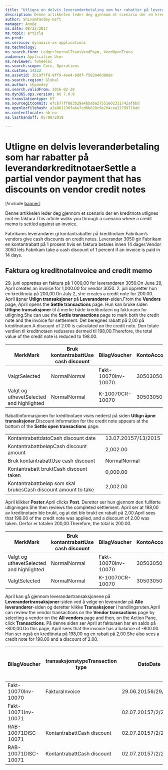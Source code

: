 ```yaml
---
title: "Utligne en delvis leverandørbetaling som har rabatter på leverandørkreditnotaer"
description: Denne artikkelen leder deg gjennom et scenario der en kreditnota utlignes mot en faktura.
author: ShivamPandey-msft
manager: AnnBe
ms.date: 08/22/2017
ms.topic: article
ms.prod: 
ms.service: dynamics-ax-applications
ms.technology: 
ms.search.form: LedgerJournalTransVendPaym, VendOpenTrans
audience: Application User
ms.reviewer: twheeloc
ms.search.scope: Core, Operations
ms.custom: 14222
ms.assetid: 2b19f7fd-9ff9-4ee4-bddf-f582946d008e
ms.search.region: Global
ms.author: shpandey
ms.search.validFrom: 2016-02-28
ms.dyn365.ops.version: AX 7.0.0
ms.translationtype: HT
ms.sourcegitcommit: efcb77ff883b29a4bbaba27551e02311742afbbd
ms.openlocfilehash: a2a081236fa6a7cd0b828c9e204cea22799716ab
ms.contentlocale: nb-no
ms.lasthandoff: 05/08/2018

---
```


# <a name="settle-a-partial-vendor-payment-that-has-discounts-on-vendor-credit-notes"></a><span data-ttu-id="d66f5-103">Utligne en delvis leverandørbetaling som har rabatter på leverandørkreditnotaer</span><span class="sxs-lookup"><span data-stu-id="d66f5-103">Settle a partial vendor payment that has discounts on vendor credit notes</span></span>

[!include [banner](../includes/banner.md)]

<span data-ttu-id="d66f5-104">Denne artikkelen leder deg gjennom et scenario der en kreditnota utlignes mot en faktura.</span><span class="sxs-lookup"><span data-stu-id="d66f5-104">This article walks you through a scenario where a credit memo is settled against an invoice.</span></span>

<span data-ttu-id="d66f5-105">Fabrikams leverandører gi kontantrabatter på kreditnotaer.</span><span class="sxs-lookup"><span data-stu-id="d66f5-105">Fabrikam’s vendors give cash discounts on credit notes.</span></span> <span data-ttu-id="d66f5-106">Leverandør 3050 gir Fabrikam en kontantrabatt på 1 prosent hvis en faktura betales innen 14 dager.</span><span class="sxs-lookup"><span data-stu-id="d66f5-106">Vendor 3050 lets Fabrikam take a cash discount of 1 percent if an invoice is paid in 14 days.</span></span>

## <a name="invoice-and-credit-memo"></a><span data-ttu-id="d66f5-107">Faktura og kreditnota</span><span class="sxs-lookup"><span data-stu-id="d66f5-107">Invoice and credit memo</span></span>
<span data-ttu-id="d66f5-108">29. juni opprettes en faktura på 1 000,00 for leverandøren 3050.</span><span class="sxs-lookup"><span data-stu-id="d66f5-108">On June 29, April creates an invoice for 1,000.00 for vendor 3050.</span></span> <span data-ttu-id="d66f5-109">2. juli oppretter hun en kreditnota på 200,00.</span><span class="sxs-lookup"><span data-stu-id="d66f5-109">On July 2, she creates a credit note for 200.00.</span></span> <span data-ttu-id="d66f5-110">April åpner **Utlign transaksjoner** på **Leverandører**-siden.</span><span class="sxs-lookup"><span data-stu-id="d66f5-110">From the **Vendors** page, April opens the **Settle transactions** page.</span></span> <span data-ttu-id="d66f5-111">Hun kan bruke siden **Utligne transaksjoner** til å merke både kreditnotaen og fakturaen for utligning.</span><span class="sxs-lookup"><span data-stu-id="d66f5-111">She can use the **Settle transactions** page to mark both the credit note and the invoice for settlement.</span></span> <span data-ttu-id="d66f5-112">Det beregnes rabatt på 2,00 på kreditnotaen.</span><span class="sxs-lookup"><span data-stu-id="d66f5-112">A discount of 2.00 is calculated on the credit note.</span></span> <span data-ttu-id="d66f5-113">Den totale verdien til kreditnotaen reduseres dermed til 198,00.</span><span class="sxs-lookup"><span data-stu-id="d66f5-113">Therefore, the total value of the credit note is reduced to 198.00.</span></span>

| <span data-ttu-id="d66f5-114">Merk</span><span class="sxs-lookup"><span data-stu-id="d66f5-114">Mark</span></span>                     | <span data-ttu-id="d66f5-115">Bruk kontantrabatt</span><span class="sxs-lookup"><span data-stu-id="d66f5-115">Use cash discount</span></span> | <span data-ttu-id="d66f5-116">Bilag</span><span class="sxs-lookup"><span data-stu-id="d66f5-116">Voucher</span></span>   | <span data-ttu-id="d66f5-117">Konto</span><span class="sxs-lookup"><span data-stu-id="d66f5-117">Account</span></span> | <span data-ttu-id="d66f5-118">Dato</span><span class="sxs-lookup"><span data-stu-id="d66f5-118">Date</span></span>      | <span data-ttu-id="d66f5-119">Forfallsdato</span><span class="sxs-lookup"><span data-stu-id="d66f5-119">Due date</span></span>  | <span data-ttu-id="d66f5-120">Faktura</span><span class="sxs-lookup"><span data-stu-id="d66f5-120">Invoice</span></span> | <span data-ttu-id="d66f5-121">Beløp i transaksjonsvaluta</span><span class="sxs-lookup"><span data-stu-id="d66f5-121">Amount in transaction currency</span></span> | <span data-ttu-id="d66f5-122">Valuta</span><span class="sxs-lookup"><span data-stu-id="d66f5-122">Currency</span></span> | <span data-ttu-id="d66f5-123">Beløp som skal utlignes</span><span class="sxs-lookup"><span data-stu-id="d66f5-123">Amount to settle</span></span> |
|--------------------------|-------------------|-----------|---------|-----------|-----------|---------|--------------------------------|----------|------------------|
| <span data-ttu-id="d66f5-124">Valgt</span><span class="sxs-lookup"><span data-stu-id="d66f5-124">Selected</span></span>                 | <span data-ttu-id="d66f5-125">Normal</span><span class="sxs-lookup"><span data-stu-id="d66f5-125">Normal</span></span>            | <span data-ttu-id="d66f5-126">Fakt-10070</span><span class="sxs-lookup"><span data-stu-id="d66f5-126">Inv-10070</span></span> | <span data-ttu-id="d66f5-127">3050</span><span class="sxs-lookup"><span data-stu-id="d66f5-127">3050</span></span>    | <span data-ttu-id="d66f5-128">29.06.2015</span><span class="sxs-lookup"><span data-stu-id="d66f5-128">6/29/2015</span></span> | <span data-ttu-id="d66f5-129">29.07.2015</span><span class="sxs-lookup"><span data-stu-id="d66f5-129">7/29/2015</span></span> | <span data-ttu-id="d66f5-130">10070</span><span class="sxs-lookup"><span data-stu-id="d66f5-130">10070</span></span>   | <span data-ttu-id="d66f5-131">-1 000,00</span><span class="sxs-lookup"><span data-stu-id="d66f5-131">-1,000.00</span></span>                      | <span data-ttu-id="d66f5-132">USD</span><span class="sxs-lookup"><span data-stu-id="d66f5-132">USD</span></span>      | <span data-ttu-id="d66f5-133">-990,00</span><span class="sxs-lookup"><span data-stu-id="d66f5-133">-990.00</span></span>          |
| <span data-ttu-id="d66f5-134">Valgt og uthevet</span><span class="sxs-lookup"><span data-stu-id="d66f5-134">Selected and highlighted</span></span> | <span data-ttu-id="d66f5-135">Normal</span><span class="sxs-lookup"><span data-stu-id="d66f5-135">Normal</span></span>            | <span data-ttu-id="d66f5-136">K-10070</span><span class="sxs-lookup"><span data-stu-id="d66f5-136">CR-10070</span></span>  | <span data-ttu-id="d66f5-137">3050</span><span class="sxs-lookup"><span data-stu-id="d66f5-137">3050</span></span>    | <span data-ttu-id="d66f5-138">02.07.2015</span><span class="sxs-lookup"><span data-stu-id="d66f5-138">7/2/2015</span></span>  | <span data-ttu-id="d66f5-139">29.07.2015</span><span class="sxs-lookup"><span data-stu-id="d66f5-139">7/29/2015</span></span> |         | <span data-ttu-id="d66f5-140">200,00</span><span class="sxs-lookup"><span data-stu-id="d66f5-140">200.00</span></span>                         | <span data-ttu-id="d66f5-141">USD</span><span class="sxs-lookup"><span data-stu-id="d66f5-141">USD</span></span>      | <span data-ttu-id="d66f5-142">198,00</span><span class="sxs-lookup"><span data-stu-id="d66f5-142">198.00</span></span>           |

<span data-ttu-id="d66f5-143">Rabattinformasjonen for kreditnotaen vises nederst på siden **Utlign åpne transaksjoner**.</span><span class="sxs-lookup"><span data-stu-id="d66f5-143">Discount information for the credit note appears at the bottom of the **Settle open transactions** page.</span></span>

|                              |           |
|------------------------------|-----------|
| <span data-ttu-id="d66f5-144">Kontantrabattdato</span><span class="sxs-lookup"><span data-stu-id="d66f5-144">Cash discount date</span></span>           | <span data-ttu-id="d66f5-145">13.07.2015</span><span class="sxs-lookup"><span data-stu-id="d66f5-145">7/13/2015</span></span> |
| <span data-ttu-id="d66f5-146">Kontantrabattbeløp</span><span class="sxs-lookup"><span data-stu-id="d66f5-146">Cash discount amount</span></span>         | <span data-ttu-id="d66f5-147">2,00</span><span class="sxs-lookup"><span data-stu-id="d66f5-147">2.00</span></span>      |
| <span data-ttu-id="d66f5-148">Bruk kontantrabatt</span><span class="sxs-lookup"><span data-stu-id="d66f5-148">Use cash discount</span></span>            | <span data-ttu-id="d66f5-149">Normal</span><span class="sxs-lookup"><span data-stu-id="d66f5-149">Normal</span></span>    |
| <span data-ttu-id="d66f5-150">Kontantrabatt brukt</span><span class="sxs-lookup"><span data-stu-id="d66f5-150">Cash discount taken</span></span>          | <span data-ttu-id="d66f5-151">0,00</span><span class="sxs-lookup"><span data-stu-id="d66f5-151">0.00</span></span>      |
| <span data-ttu-id="d66f5-152">Kontantrabattbeløp som skal brukes</span><span class="sxs-lookup"><span data-stu-id="d66f5-152">Cash discount amount to take</span></span> | <span data-ttu-id="d66f5-153">2,00</span><span class="sxs-lookup"><span data-stu-id="d66f5-153">2.00</span></span>      |

<span data-ttu-id="d66f5-154">April klikker **Poster**.</span><span class="sxs-lookup"><span data-stu-id="d66f5-154">April clicks **Post**.</span></span> <span data-ttu-id="d66f5-155">Deretter ser hun gjennom den fullførte utligningen.</span><span class="sxs-lookup"><span data-stu-id="d66f5-155">She then reviews the completed settlement.</span></span> <span data-ttu-id="d66f5-156">April ser at 198,00 av kreditnotaen ble brukt, og at det ble brukt en rabatt på 2,00.</span><span class="sxs-lookup"><span data-stu-id="d66f5-156">April sees that 198.00 of the credit note was applied, and a discount of 2.00 was taken.</span></span> <span data-ttu-id="d66f5-157">Derfor er totalen 200,00.</span><span class="sxs-lookup"><span data-stu-id="d66f5-157">Therefore, the total is 200.00.</span></span>

| <span data-ttu-id="d66f5-158">Merk</span><span class="sxs-lookup"><span data-stu-id="d66f5-158">Mark</span></span>                     | <span data-ttu-id="d66f5-159">Bruk kontantrabatt</span><span class="sxs-lookup"><span data-stu-id="d66f5-159">Use cash discount</span></span> | <span data-ttu-id="d66f5-160">Bilag</span><span class="sxs-lookup"><span data-stu-id="d66f5-160">Voucher</span></span>   | <span data-ttu-id="d66f5-161">Konto</span><span class="sxs-lookup"><span data-stu-id="d66f5-161">Account</span></span> | <span data-ttu-id="d66f5-162">Dato</span><span class="sxs-lookup"><span data-stu-id="d66f5-162">Date</span></span>      | <span data-ttu-id="d66f5-163">Forfallsdato</span><span class="sxs-lookup"><span data-stu-id="d66f5-163">Due date</span></span>  | <span data-ttu-id="d66f5-164">Faktura</span><span class="sxs-lookup"><span data-stu-id="d66f5-164">Invoice</span></span>  | <span data-ttu-id="d66f5-165">Beløp i transaksjonsvaluta</span><span class="sxs-lookup"><span data-stu-id="d66f5-165">Amount in transaction currency</span></span> | <span data-ttu-id="d66f5-166">Valuta</span><span class="sxs-lookup"><span data-stu-id="d66f5-166">Currency</span></span> | <span data-ttu-id="d66f5-167">Beløp som skal utlignes</span><span class="sxs-lookup"><span data-stu-id="d66f5-167">Amount to settle</span></span> |
|--------------------------|-------------------|-----------|---------|-----------|-----------|----------|--------------------------------|----------|------------------|
| <span data-ttu-id="d66f5-168">Valgt og uthevet</span><span class="sxs-lookup"><span data-stu-id="d66f5-168">Selected and highlighted</span></span> | <span data-ttu-id="d66f5-169">Normal</span><span class="sxs-lookup"><span data-stu-id="d66f5-169">Normal</span></span>            | <span data-ttu-id="d66f5-170">Fakt-10070</span><span class="sxs-lookup"><span data-stu-id="d66f5-170">Inv-10070</span></span> | <span data-ttu-id="d66f5-171">3050</span><span class="sxs-lookup"><span data-stu-id="d66f5-171">3050</span></span>    | <span data-ttu-id="d66f5-172">29.06.2015</span><span class="sxs-lookup"><span data-stu-id="d66f5-172">6/29/2015</span></span> | <span data-ttu-id="d66f5-173">29.07.2015</span><span class="sxs-lookup"><span data-stu-id="d66f5-173">7/29/2015</span></span> | <span data-ttu-id="d66f5-174">10070</span><span class="sxs-lookup"><span data-stu-id="d66f5-174">10070</span></span>    | <span data-ttu-id="d66f5-175">-1 000,00</span><span class="sxs-lookup"><span data-stu-id="d66f5-175">-1,000.00</span></span>                      | <span data-ttu-id="d66f5-176">USD</span><span class="sxs-lookup"><span data-stu-id="d66f5-176">USD</span></span>      | <span data-ttu-id="d66f5-177">-200,00</span><span class="sxs-lookup"><span data-stu-id="d66f5-177">-200.00</span></span>          |
| <span data-ttu-id="d66f5-178">Valgt</span><span class="sxs-lookup"><span data-stu-id="d66f5-178">Selected</span></span>                 | <span data-ttu-id="d66f5-179">Normal</span><span class="sxs-lookup"><span data-stu-id="d66f5-179">Normal</span></span>            | <span data-ttu-id="d66f5-180">K-10070</span><span class="sxs-lookup"><span data-stu-id="d66f5-180">CR-10070</span></span>  | <span data-ttu-id="d66f5-181">3050</span><span class="sxs-lookup"><span data-stu-id="d66f5-181">3050</span></span>    | <span data-ttu-id="d66f5-182">02.07.2015</span><span class="sxs-lookup"><span data-stu-id="d66f5-182">7/2/2015</span></span>  | <span data-ttu-id="d66f5-183">29.07.2015</span><span class="sxs-lookup"><span data-stu-id="d66f5-183">7/29/2015</span></span> | <span data-ttu-id="d66f5-184">K-10070</span><span class="sxs-lookup"><span data-stu-id="d66f5-184">CR-10070</span></span> | <span data-ttu-id="d66f5-185">200,00</span><span class="sxs-lookup"><span data-stu-id="d66f5-185">200.00</span></span>                         | <span data-ttu-id="d66f5-186">USD</span><span class="sxs-lookup"><span data-stu-id="d66f5-186">USD</span></span>      | <span data-ttu-id="d66f5-187">198,00</span><span class="sxs-lookup"><span data-stu-id="d66f5-187">198.00</span></span>           |

<span data-ttu-id="d66f5-188">April kan gå gjennom leverandørtransaksjonene på **Leverandørtransaksjoner**-siden ved å velge en leverandør på **Alle leverandører**-siden og deretter klikke **Transaksjoner** i handlingsruten.</span><span class="sxs-lookup"><span data-stu-id="d66f5-188">April can review the vendor transactions on the **Vendor transactions** page by selecting a vendor on the **All vendors** page and then, on the Action Pane, click **Transactions**.</span></span> <span data-ttu-id="d66f5-189">På denne siden ser April at fakturaen har en saldo på -800,00.</span><span class="sxs-lookup"><span data-stu-id="d66f5-189">On this page, April sees that the invoice has a balance of -800.00.</span></span> <span data-ttu-id="d66f5-190">Hun ser også en kreditnota på 198,00 og en rabatt på 2,00.</span><span class="sxs-lookup"><span data-stu-id="d66f5-190">She also sees a credit note for 198.00 and a discount of 2.00.</span></span>

| <span data-ttu-id="d66f5-191">Bilag</span><span class="sxs-lookup"><span data-stu-id="d66f5-191">Voucher</span></span>    | <span data-ttu-id="d66f5-192">transaksjonstype</span><span class="sxs-lookup"><span data-stu-id="d66f5-192">Transaction type</span></span> | <span data-ttu-id="d66f5-193">Dato</span><span class="sxs-lookup"><span data-stu-id="d66f5-193">Date</span></span>      | <span data-ttu-id="d66f5-194">Faktura</span><span class="sxs-lookup"><span data-stu-id="d66f5-194">Invoice</span></span> | <span data-ttu-id="d66f5-195">Beløp i transaksjonsvaluta, debet</span><span class="sxs-lookup"><span data-stu-id="d66f5-195">Amount in transaction currency debit</span></span> | <span data-ttu-id="d66f5-196">Beløp i transaksjonsvaluta, kredit</span><span class="sxs-lookup"><span data-stu-id="d66f5-196">Amount in transaction currency credit</span></span> | <span data-ttu-id="d66f5-197">Saldo</span><span class="sxs-lookup"><span data-stu-id="d66f5-197">Balance</span></span> | <span data-ttu-id="d66f5-198">Valuta</span><span class="sxs-lookup"><span data-stu-id="d66f5-198">Currency</span></span> |
|------------|------------------|-----------|---------|--------------------------------------|---------------------------------------|---------|----------|
| <span data-ttu-id="d66f5-199">Fakt-10070</span><span class="sxs-lookup"><span data-stu-id="d66f5-199">Inv-10070</span></span>  | <span data-ttu-id="d66f5-200">Faktura</span><span class="sxs-lookup"><span data-stu-id="d66f5-200">Invoice</span></span>          | <span data-ttu-id="d66f5-201">29.06.2015</span><span class="sxs-lookup"><span data-stu-id="d66f5-201">6/29/2015</span></span> | <span data-ttu-id="d66f5-202">10070</span><span class="sxs-lookup"><span data-stu-id="d66f5-202">10070</span></span>   |                                      | <span data-ttu-id="d66f5-203">1 000,00</span><span class="sxs-lookup"><span data-stu-id="d66f5-203">1,000.00</span></span>                              | <span data-ttu-id="d66f5-204">-800.00</span><span class="sxs-lookup"><span data-stu-id="d66f5-204">-800.00</span></span> | <span data-ttu-id="d66f5-205">USD</span><span class="sxs-lookup"><span data-stu-id="d66f5-205">USD</span></span>      |
| <span data-ttu-id="d66f5-206">Fakt-10071</span><span class="sxs-lookup"><span data-stu-id="d66f5-206">Inv-10071</span></span>  |                  | <span data-ttu-id="d66f5-207">02.07.2015</span><span class="sxs-lookup"><span data-stu-id="d66f5-207">7/2/2015</span></span>  | <span data-ttu-id="d66f5-208">K10071</span><span class="sxs-lookup"><span data-stu-id="d66f5-208">CR10071</span></span> | <span data-ttu-id="d66f5-209">200,00</span><span class="sxs-lookup"><span data-stu-id="d66f5-209">200.00</span></span>                               |                                       | <span data-ttu-id="d66f5-210">0,00</span><span class="sxs-lookup"><span data-stu-id="d66f5-210">0.00</span></span>    | <span data-ttu-id="d66f5-211">USD</span><span class="sxs-lookup"><span data-stu-id="d66f5-211">USD</span></span>      |
| <span data-ttu-id="d66f5-212">RAB-10071</span><span class="sxs-lookup"><span data-stu-id="d66f5-212">DISC-10071</span></span> |  <span data-ttu-id="d66f5-213">Kontantrabatt</span><span class="sxs-lookup"><span data-stu-id="d66f5-213">Cash discount</span></span>   | <span data-ttu-id="d66f5-214">02.07.2015</span><span class="sxs-lookup"><span data-stu-id="d66f5-214">7/2/2015</span></span>  |         | <span data-ttu-id="d66f5-215">2,00</span><span class="sxs-lookup"><span data-stu-id="d66f5-215">2.00</span></span>                                 |                                       | <span data-ttu-id="d66f5-216">0,00</span><span class="sxs-lookup"><span data-stu-id="d66f5-216">0.00</span></span>    | <span data-ttu-id="d66f5-217">USD</span><span class="sxs-lookup"><span data-stu-id="d66f5-217">USD</span></span>      |
| <span data-ttu-id="d66f5-218">RAB-10071</span><span class="sxs-lookup"><span data-stu-id="d66f5-218">DISC-10071</span></span> |  <span data-ttu-id="d66f5-219">Kontantrabatt</span><span class="sxs-lookup"><span data-stu-id="d66f5-219">Cash discount</span></span>   | <span data-ttu-id="d66f5-220">02.07.2015</span><span class="sxs-lookup"><span data-stu-id="d66f5-220">7/2/2015</span></span>  |         |                                      | <span data-ttu-id="d66f5-221">2,00</span><span class="sxs-lookup"><span data-stu-id="d66f5-221">2.00</span></span>                                  | <span data-ttu-id="d66f5-222">0,00</span><span class="sxs-lookup"><span data-stu-id="d66f5-222">0.00</span></span>    | <span data-ttu-id="d66f5-223">USD</span><span class="sxs-lookup"><span data-stu-id="d66f5-223">USD</span></span>      |







